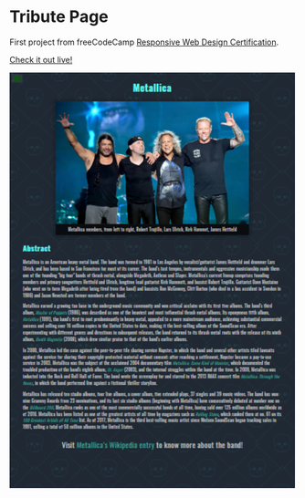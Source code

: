 # Tribute Page

First project from freeCodeCamp [Responsive Web Design Certification](https://www.freecodecamp.org/learn/responsive-web-design/).

[Check it out live!](https://leonelmarianog.github.io/freeCodeCamp/responsive-web-design-certification/1-tribute-page/)

<img src="./tribute-page-preview.png" width="500" />
